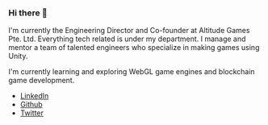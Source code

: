 ### Hi there 👋

I'm currently the Engineering Director and Co-founder at Altitude Games Pte. Ltd. Everything tech related is under my department. I manage and mentor a team of talented engineers who specialize in making games using Unity.

I'm currently learning and exploring WebGL game engines and blockchain game development.

- [LinkedIn](https://www.linkedin.com/in/marc-anthony-polican/)
- [Github](https://github.com/marcpolican)
- [Twitter](https://twitter.com/pocanman)

<!--
**marcpolican/marcpolican** is a ✨ _special_ ✨ repository because its `README.md` (this file) appears on your GitHub profile.

Here are some ideas to get you started:

- 🔭 I’m currently working on ...
- 🌱 I’m currently learning ...
- 👯 I’m looking to collaborate on ...
- 🤔 I’m looking for help with ...
- 💬 Ask me about ...
- 📫 How to reach me: ...
- 😄 Pronouns: ...
- ⚡ Fun fact: ...
-->
